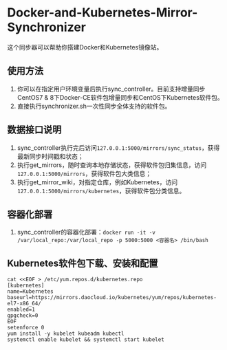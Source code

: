 # Docker-and-Kubernetes-Mirror-Synchronizer

这个同步器可以帮助你搭建Docker和Kubernetes镜像站。

## 使用方法

1. 你可以在指定用户环境变量后执行sync_controller。目前支持增量同步CentOS7 & 8下Docker-CE软件包增量同步和CentOS下Kubernetes软件包。
2. 直接执行synchronizer.sh一次性同步全体支持的软件包。

## 数据接口说明
1. sync_controller执行完后访问`127.0.0.1:5000/mirrors/sync_status`，获得最新同步时间戳和状态；
2. 执行get_mirrors，随时查询本地存储状态，获得软件包归集信息，访问`127.0.0.1:5000/mirrors`，获得软件包大类信息；
3. 执行get_mirror_wiki，对指定仓库，例如Kubernetes，访问`127.0.0.1:5000/mirrors/kubernetes`，获得软件包分类信息。

## 容器化部署
1. sync_controller的容器化部署：`docker run -it -v /var/local_repo:/var/local_repo -p 5000:5000 <容器名> /bin/bash`

## Kubernetes软件包下载、安装和配置

```dotnetcli
cat <<EOF > /etc/yum.repos.d/kubernetes.repo
[kubernetes]
name=Kubernetes
baseurl=https://mirrors.daocloud.io/kubernetes/yum/repos/kubernetes-el7-x86_64/
enabled=1
gpgcheck=0
EOF
setenforce 0
yum install -y kubelet kubeadm kubectl
systemctl enable kubelet && systemctl start kubelet
```